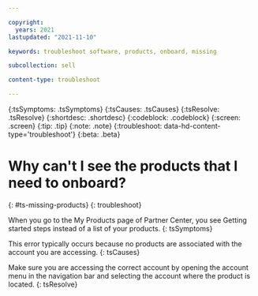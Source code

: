 ```yaml
---

copyright:
  years: 2021
lastupdated: "2021-11-10"

keywords: troubleshoot software, products, onboard, missing

subcollection: sell

content-type: troubleshoot

---
```


{:tsSymptoms: .tsSymptoms}
{:tsCauses: .tsCauses}
{:tsResolve: .tsResolve}
{:shortdesc: .shortdesc}
{:codeblock: .codeblock}
{:screen: .screen}
{:tip: .tip}
{:note: .note}
{:troubleshoot: data-hd-content-type='troubleshoot'}
{:beta: .beta}

# Why can't I see the products that I need to onboard?
{: #ts-missing-products}
{: troubleshoot}

When you go to the My Products page of Partner Center, you see Getting started steps instead of a list of your products.
{: tsSymptoms}

This error typically occurs because no products are associated with the account you are accessing. 
{: tsCauses}

Make sure you are accessing the correct account by opening the account menu in the navigation bar and selecting the account where the product is located. 
{: tsResolve}
